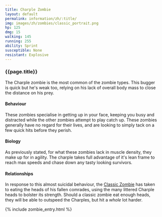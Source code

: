 ```yaml
---
title: Charple Zombie
layout: default
permalink: information/zh/:title/
img: images/zh/zombies/classic_portrait.png
hp: 125
dmg: 15
walking: 145
running: 255
ability: Sprint
susceptible: None
resistant: Explosive
---
```


<div class="row">
  <div class="col-sm-7">
    <h3>{{page.title}}</h3>
    <p>The Charple zombie is the most common of the zombie types. This bugger is quick but he's weak too, relying on his lack of overall body mass to close the distance on his prey.</p>
    <h4>Behaviour</h4>
    <p>These zombies specialise in getting up in your face, keeping you busy and distracted while the other zombies attempt to play catch up. These zombies generally have no regard for their lives, and are looking to simply tack on a few quick hits before they perish.</p>
    <h4>Biology</h4>
    <p>As previously stated, for what these zombies lack in muscle density, they make up for in agility. The charple takes full advantage of it's lean frame to reach max speeds and chase down any tasty looking survivors.</p>
    <h4>Relationships</h4> 
    <p>In response to this almost suicidal behaviour, the <a href="{{site.baseurl}}/information/zh/classic">Classic Zombie</a> has taken to eating the heads of his fallen comrades, using the many littered Charple heads to bolster its strength. Should a classic zombie eat enough heads, they will be able to outspeed the Charples, but hit a <i>whole</i> lot harder.</p>
  </div>
  {% include zombie_entry.html %}
</div>